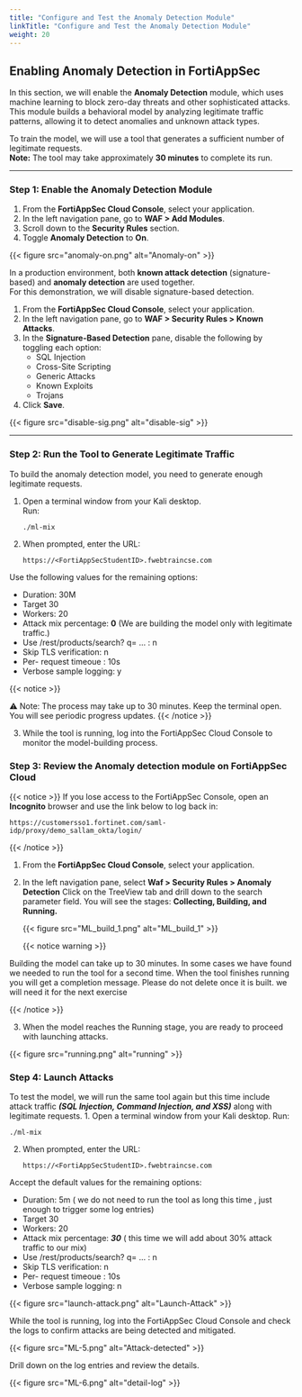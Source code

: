 ```yaml
---
title: "Configure and Test the Anomaly Detection Module"
linkTitle: "Configure and Test the Anomaly Detection Module"
weight: 20
---
```



## Enabling Anomaly Detection in FortiAppSec

In this section, we will enable the **Anomaly Detection** module, which uses machine learning to block zero-day threats and other sophisticated attacks.  
This module builds a behavioral model by analyzing legitimate traffic patterns, allowing it to detect anomalies and unknown attack types.

To train the model, we will use a tool that generates a sufficient number of legitimate requests.  
**Note:** The tool may take approximately **30 minutes** to complete its run.

---

### Step 1: Enable the Anomaly Detection Module

1. From the **FortiAppSec Cloud Console**, select your application.
2. In the left navigation pane, go to **WAF > Add Modules**.
3. Scroll down to the **Security Rules** section.
4. Toggle **Anomaly Detection** to **On**.

{{< figure src="anomaly-on.png" alt="Anomaly-on" >}}


In a production environment, both **known attack detection** (signature-based) and **anomaly detection** are used together.  
For this demonstration, we will disable signature-based detection.

1. From the **FortiAppSec Cloud Console**, select your application.
2. In the left navigation pane, go to **WAF > Security Rules > Known Attacks**.
3. In the **Signature-Based Detection** pane, disable the following by toggling each option:  
   - SQL Injection  
   - Cross-Site Scripting  
   - Generic Attacks  
   - Known Exploits  
   - Trojans  
4. Click **Save**.

{{< figure src="disable-sig.png" alt="disable-sig" >}}

---

### Step 2: Run the Tool to Generate Legitimate Traffic

To build the anomaly detection model, you need to generate enough legitimate requests.

1. Open a terminal window from your Kali desktop.  
   Run:

   ```./ml-mix```

2. When prompted, enter the URL:

     
   ```https://<FortiAppSecStudentID>.fwebtraincse.com```

Use the following values for the remaining options:
 
  - Duration: 30M
  - Target 30
  - Workers: 20
  - Attack mix percentage: **0**  (We are building the model only with legitimate traffic.)
  - Use /rest/products/search? q= ... : n 
  - Skip TLS verification: n
  - Per- request timeoue : 10s
  - Verbose sample logging: y

{{< notice >}}

⚠️ Note: The process may take up to 30 minutes. Keep the terminal open. You will see periodic progress updates.
{{< /notice >}}

3. While the tool is running, log into the FortiAppSec Cloud Console to monitor the model-building process.


### Step 3: Review the Anomaly detection module on FortiAppSec Cloud

{{< notice >}}
If you lose access to the FortiAppSec Console, open an <strong>Incognito</strong> browser and use the link below to log back in:

<pre><code>https://customersso1.fortinet.com/saml-idp/proxy/demo_sallam_okta/login/</code></pre>
{{< /notice >}}





1. From the **FortiAppSec Cloud Console**, select your application.
2. In the left navigation pane, select **Waf > Security Rules > Anomaly Detection** 
   Click on the TreeView tab and drill down to the search parameter field. You will see the stages: **Collecting, Building, and Running.**

   {{< figure src="ML_build_1.png" alt="ML_build_1" >}}

   {{< notice warning >}}

Building the model can take up to 30 minutes. In some cases we have found we needed to run the tool for a second time. When the tool finishes running you will get a completion message. Please do not delete once it is built. we will need it for the next exercise 

{{< /notice >}}




3. When the model reaches the Running stage, you are ready to proceed with launching attacks.

{{< figure src="running.png" alt="running" >}}


### Step 4: Launch Attacks 

To test the model, we will run the same tool again but this time include attack traffic ***(SQL Injection, Command Injection, and XSS)*** along with legitimate requests.
	1.	Open a terminal window from your Kali desktop.
Run:

   ```./ml-mix``` 

2. When prompted, enter the URL:


   ```https://<FortiAppSecStudentID>.fwebtraincse.com```

Accept the default values for the remaining options:
 
  - Duration: 5m ( we do not need to run the tool as long this time , just enough to trigger some log entries)
  - Target 30
  - Workers: 20
  - Attack mix percentage: ***30*** ( this time we will add about 30% attack traffic to our mix)
  - Use /rest/products/search? q= ... : n 
  - Skip TLS verification: n
  - Per- request timeoue : 10s
  - Verbose sample logging: n 

  {{< figure src="launch-attack.png" alt="Launch-Attack" >}}

While the tool is running, log into the FortiAppSec Cloud Console and check the logs to confirm attacks are being detected and mitigated.

{{< figure src="ML-5.png" alt="Attack-detected" >}}

Drill down on the log entries and review the details. 

{{< figure src="ML-6.png" alt="detail-log" >}}